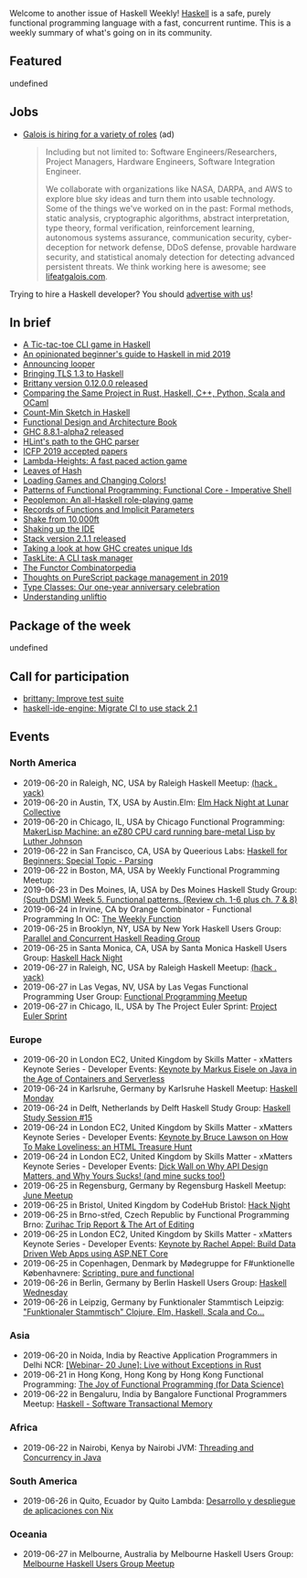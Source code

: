 <!-- 2019-06-20 unpublished -->

Welcome to another issue of Haskell Weekly!
[Haskell](https://www.haskell.org) is a safe, purely functional programming language with a fast, concurrent runtime.
This is a weekly summary of what's going on in its community.

## Featured

undefined

## Jobs

<!-- keep through July 18 -->
-   [Galois is hiring for a variety of roles](https://galois.com/careers/) (ad)

    > Including but not limited to: Software Engineers/Researchers, Project Managers, Hardware Engineers, Software Integration Engineer.
    >
    > We collaborate with organizations like NASA, DARPA, and AWS to explore blue sky ideas and turn them into usable technology. Some of the things we've worked on in the past: Formal methods, static analysis, cryptographic algorithms, abstract interpretation, type theory, formal verification, reinforcement learning, autonomous systems assurance, communication security, cyber-deception for network defense, DDoS defense, provable hardware security, and statistical anomaly detection for detecting advanced persistent threats. We think working here is awesome; see [lifeatgalois.com](https://lifeatgalois.com).

Trying to hire a Haskell developer?
You should [advertise with us](https://haskellweekly.news/advertising.html)!

## In brief

-   [A Tic-tac-toe CLI game in Haskell](https://discourse.haskell.org/t/a-tic-tac-toe-cli-game-in-haskell/746?u=taylorfausak)
-   [An opinionated beginner's guide to Haskell in mid 2019](https://github.com/theindigamer/not-a-blog/blob/5ee43179fe4b148bd8c61680112b4e9e048481fc/opinionated-haskell-guide-2019.md)
-   [Announcing looper](https://cs-syd.eu/posts/2019-06-14-looper)
-   [Bringing TLS 1.3 to Haskell](https://kazu-yamamoto.hatenablog.jp/entry/2019/06/07/160609)
-   [Brittany version 0.12.0.0 released](https://np.reddit.com/r/haskell/comments/c2j983/ann_brittany01200/)
-   [Comparing the Same Project in Rust, Haskell, C++, Python, Scala and OCaml](https://thume.ca/2019/04/29/comparing-compilers-in-rust-haskell-c-and-python/)
-   [Count-Min Sketch in Haskell](https://vadosware.io/post/countmin-sketch-in-haskell/)
-   [Functional Design and Architecture Book](https://np.reddit.com/r/haskell/comments/c0634x/functional_design_and_architecture_book/)
-   [GHC 8.8.1-alpha2 released](https://www.haskell.org/ghc/blog/20190615-ghc-8.8.1-alpha2-released.html)
-   [HLint's path to the GHC parser](https://neilmitchell.blogspot.com/2019/06/hlints-path-to-ghc-parser.html)
-   [ICFP 2019 accepted papers](https://icfp19.sigplan.org/track/icfp-2019-papers#event-overview)
-   [Lambda-Heights: A fast paced action game](https://np.reddit.com/r/haskell/comments/c1ob2u/lambdaheights_fast_paced_haskell_game/)
-   [Leaves of Hash](https://blog.trailofbits.com/2019/06/17/leaves-of-hash/)
-   [Loading Games and Changing Colors!](https://mmhaskell.com/blog/2019/6/17/loading-games-and-changing-colors)
-   [Patterns of Functional Programming: Functional Core - Imperative Shell](https://www.javiercasas.com/articles/functional-programming-patterns-functional-core-imperative-shell)
-   [Peoplemon: An all-Haskell role-playing game](https://np.reddit.com/r/haskell/comments/c29lks/peoplemon_an_allhaskell_roleplaying_game/)
-   [Records of Functions and Implicit Parameters](https://discourse.haskell.org/t/records-of-functions-and-implicit-parameters/747?u=taylorfausak)
-   [Shake from 10,000ft](https://neilmitchell.blogspot.com/2019/06/shake-from-10000ft.html)
-   [Shaking up the IDE](https://4ta.uk/p/shaking-up-the-ide)
-   [Stack version 2.1.1 released](https://github.com/commercialhaskell/stack/releases/tag/v2.1.1)
-   [Taking a look at how GHC creates unique Ids](https://andreaspk.github.io/posts/2019-06-17-Taking%20a%20look%20at%20GHC%20creates%20unique%20Ids.html)
-   [TaskLite: A CLI task manager](http://tasklite.ad-si.com/)
-   [The Functor Combinatorpedia](https://blog.jle.im/entry/functor-combinatorpedia.html)
-   [Thoughts on PureScript package management in 2019](https://harry.garrood.me/blog/purescript-package-management-in-2019/)
-   [Type Classes: Our one-year anniversary celebration](https://typeclasses.com/news/2019-06-anniversary-celebration)
-   [Understanding unliftio](https://fbrs.io/unliftio/)

## Package of the week

undefined

## Call for participation

-   [brittany: Improve test suite](https://github.com/lspitzner/brittany/issues/239)
-   [haskell-ide-engine: Migrate CI to use stack 2.1](https://github.com/haskell/haskell-ide-engine/issues/1298)

## Events

### North America

- 2019-06-20 in Raleigh, NC, USA by Raleigh Haskell Meetup: [(hack . yack)](https://www.meetup.com/Raleigh-Haskell-Meetup/events/nsfsnqyzjbbc/)
- 2019-06-20 in Austin, TX, USA by Austin.Elm: [Elm Hack Night at Lunar Collective](https://www.meetup.com/Austin-Elm/events/260832892/)
- 2019-06-20 in Chicago, IL, USA by Chicago Functional Programming: [MakerLisp Machine: an eZ80 CPU card running bare-metal Lisp by Luther Johnson](https://www.meetup.com/Chicago-Functional-Programming-Meetup/events/261402402/)
- 2019-06-22 in San Francisco, CA, USA by Queerious Labs: [Haskell for Beginners: Special Topic - Parsing](https://www.meetup.com/QueeriousLabs/events/262350320/)
- 2019-06-22 in Boston, MA, USA by Weekly Functional Programming Meetup: [<Canceled for ComposeConf>](https://www.meetup.com/Weekly-Functional-Programming-Meetup/events/cfgmcryzjbdc/)
- 2019-06-23 in Des Moines, IA, USA by Des Moines Haskell Study Group: [(South DSM) Week 5. Functional patterns. (Review ch. 1-6 plus ch. 7 & 8)](https://www.meetup.com/Des-Moines-Haskell-Study-Group/events/nkqvzqyzjbvb/)
- 2019-06-24 in Irvine, CA by Orange Combinator - Functional Programming In OC: [The Weekly Function](https://www.meetup.com/orange-combinator/events/wnrhbryzjbgc/)
- 2019-06-25 in Brooklyn, NY, USA by New York Haskell Users Group: [Parallel and Concurrent Haskell Reading Group](https://www.meetup.com/NY-Haskell/events/shmktqyzjbhc/)
- 2019-06-25 in Santa Monica, CA, USA by Santa Monica Haskell Users Group: [Haskell Hack Night](https://www.meetup.com/santa-monica-haskell/events/262394133/)
- 2019-06-27 in Raleigh, NC, USA by Raleigh Haskell Meetup: [(hack . yack)](https://www.meetup.com/Raleigh-Haskell-Meetup/events/nsfsnqyzjbkc/)
- 2019-06-27 in Las Vegas, NV, USA by Las Vegas Functional Programming User Group: [Functional Programming Meetup](https://www.meetup.com/las-vegas-functional-programming/events/jkznkqyzjbkc/)
- 2019-06-27 in Chicago, IL, USA by The Project Euler Sprint: [Project Euler Sprint](https://www.meetup.com/Project-Euler-Sprint/events/ngwzxmyzjbkc/)

### Europe

- 2019-06-20 in London EC2, United Kingdom by Skills Matter - xMatters Keynote Series - Developer Events: [Keynote by Markus Eisele on Java in the Age of Containers and Serverless](https://www.meetup.com/skillsmatter/events/261672094/)
- 2019-06-24 in Karlsruhe, Germany by Karlsruhe Haskell Meetup: [Haskell Monday](https://www.meetup.com/Karlsruhe-Haskell-Meetup/events/twnxpqyzjbgc/)
- 2019-06-24 in Delft, Netherlands by Delft Haskell Study Group: [Haskell Study Session #15](https://www.meetup.com/Delft-Haskell-Study-Group/events/262358215/)
- 2019-06-24 in London EC2, United Kingdom by Skills Matter - xMatters Keynote Series - Developer Events: [Keynote by Bruce Lawson on How To Make Loveliness: an HTML Treasure Hunt](https://www.meetup.com/skillsmatter/events/261704544/)
- 2019-06-24 in London EC2, United Kingdom by Skills Matter - xMatters Keynote Series - Developer Events: [Dick Wall on Why API Design Matters, and Why Yours Sucks! (and mine sucks too!)](https://www.meetup.com/skillsmatter/events/261828474/)
- 2019-06-25 in Regensburg, Germany by Regensburg Haskell Meetup: [June Meetup](https://www.meetup.com/Regensburg-Haskell-Meetup/events/262371100/)
- 2019-06-25 in Bristol, United Kingdom by CodeHub Bristol: [Hack Night](https://www.meetup.com/CodeHub-Bristol/events/bpjgrqyzjbhc/)
- 2019-06-25 in Brno-střed, Czech Republic by Functional Programming Brno: [Zurihac Trip Report & The Art of Editing](https://www.meetup.com/fpbrno/events/262181698/)
- 2019-06-25 in London EC2, United Kingdom by Skills Matter - xMatters Keynote Series - Developer Events: [Keynote by Rachel Appel:  Build Data Driven Web Apps using ASP.NET Core](https://www.meetup.com/skillsmatter/events/261862568/)
- 2019-06-25 in Copenhagen, Denmark by Mødegruppe for F#unktionelle Københavnere: [Scripting, pure and functional](https://www.meetup.com/MoedegruppeFunktionelleKoebenhavnere/events/rqbcdlyzjbhc/)
- 2019-06-26 in Berlin, Germany by Berlin Haskell Users Group: [Haskell Wednesday](https://www.meetup.com/berlinhug/events/pvpwqpyzjbjc/)
- 2019-06-26 in Leipzig, Germany by Funktionaler Stammtisch Leipzig: ["Funktionaler Stammtisch" Clojure, Elm, Haskell, Scala and Co...](https://www.meetup.com/Funktionaler-Stammtisch-Leipzig/events/zwgxtqyzjbjc/)

### Asia

- 2019-06-20 in Noida, India by Reactive Application Programmers in Delhi NCR: [[Webinar- 20 June]: Live without Exceptions in Rust](https://www.meetup.com/Reactive-Application-Programmers-in-Delhi-NCR/events/262309845/)
- 2019-06-21 in Hong Kong, Hong Kong by Hong Kong Functional Programming: [The Joy of Functional Programming (for Data Science)](https://www.meetup.com/HK-Functional-programming/events/262312490/)
- 2019-06-22 in Bengaluru, India by Bangalore Functional Programmers Meetup: [Haskell - Software Transactional Memory](https://www.meetup.com/Bangalore-Functional-Programmers-Meetup/events/261823906/)

### Africa

- 2019-06-22 in Nairobi, Kenya by Nairobi JVM: [Threading and Concurrency in Java](https://www.meetup.com/nairobi-jvm/events/261009766/)

### South America

- 2019-06-26 in Quito, Ecuador by Quito Lambda: [Desarrollo y despliegue de aplicaciones con Nix](https://www.meetup.com/Quito-Lambda-Meetup/events/mscxlpyzjbjc/)

### Oceania

- 2019-06-27 in Melbourne, Australia by Melbourne Haskell Users Group: [Melbourne Haskell Users Group Meetup](https://www.meetup.com/Melbourne-Haskell-Users-Group/events/qfptslyzjbkc/)

